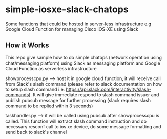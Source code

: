 # simple-iosxe-slack-chatops
Some functions that could be hosted in server-less infrastructure e.g Google Cloud Function for managing Cisco IOS-XE using Slack

## How it Works
This repo give sample how to do simple chatops (network operation using chat/messaging platform) using Slack as messaging platform and Google Cloud Function as serverless infrastructure

showprocesscpu.py --> host it in google cloud function, it will receive call from Slack's slash command (please refer to slack documentation on how to setup slash command i.e. https://api.slack.com/interactivity/slash-commands). It will give immediate respond to slash command issuer and publish pubsub message for further processing (slack requires slash command to be replied within 3 seconds)

taskhandler.py --> it will be called using pubsub after showprocesscpu is called. This function will extract slash command instruction and do necessary resconf call to ios xe device, do some message formatting and send back to slack's channel
